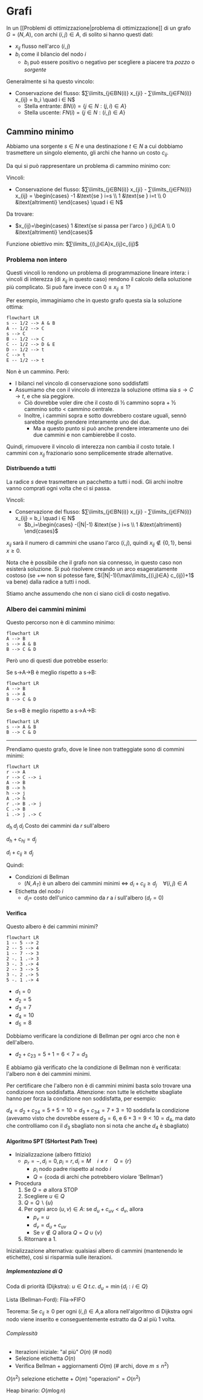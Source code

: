 # Grafi

In un [[Problemi di ottimizzazione|problema di ottimizzazione]] di un grafo $G=(N,A)$, con archi $(i,j)∈A$, di solito si hanno questi dati:
- $x_{ij}$ flusso nell'arco $(i,j)$
- $b_i$ come il bilancio del nodo $i$
	- $b_i$ può essere positivo o negativo per scegliere a piacere tra *pozzo* o *sorgente*

Generalmente si ha questo vincolo:
- Conservazione del flusso: $∑\limits_{j∈BN(i)} x_{ji} - ∑\limits_{j∈FN(i)} x_{ij} = b_i \quad i ∈ N$
	- Stella entrante: $BN(i)=\{j ∈ N : (j,i) ∈ A\}$
	- Stella uscente: $FN(i)=\{j ∈ N : (i,j) ∈ A\}$

## Cammino minimo

Abbiamo una sorgente $s∈N$ e una destinazione $t∈N$ a cui dobbiamo trasmettere un singolo elemento, gli archi che hanno un costo $c_{ij}$.

Da qui si può rappresentare un problema di cammino minimo con:

Vincoli:
- Conservazione del flusso: $∑\limits_{j∈BN(i)} x_{ji} - ∑\limits_{j∈FN(i)} x_{ij} = \begin{cases} -1 &\text{se } i=s \\ 1 &\text{se } i=t \\ 0 &\text{altrimenti} \end{cases} \quad i ∈ N$

Da trovare:
- $x_{ij}=\begin{cases} 1 &\text{se si passa per l'arco } (i,j)∈A \\ 0 &\text{altrimenti} \end{cases}$

Funzione obiettivo min: $∑\limits_{(i,j)∈A}x_{ij}c_{ij}$

### Problema non intero

Questi vincoli lo rendono un problema di programmazione lineare intera: i vincoli di interezza (di $x_{ij}$ in questo caso) rendono il calcolo della soluzione più complicato. Si può fare invece con $0≤x_{ij}≤1$?

Per esempio, immaginiamo che in questo grafo questa sia la soluzione ottima:
```mermaid
flowchart LR
s -- 1/2 --> A & B
A -- 1/2 --> C
s --> C
B -- 1/2 --> C
C -- 1/2 --> D & E
D -- 1/2 --> t
C --> t
E -- 1/2 --> t
```

Non è un cammino. Però:
- I bilanci nel vincolo di conservazione sono soddisfatti
- Assumiamo che con il vincolo di interezza la soluzione ottima sia $s→C→t$, e che sia peggiore.
	- Ciò dovrebbe voler dire che il costo di ½ cammino sopra + ½ cammino sotto < cammino centrale.
	- Inoltre, i cammini sopra e sotto dovrebbero costare uguali, sennò sarebbe meglio prendere interamente uno dei due.
		- Ma a questo punto si può anche prendere interamente uno dei due cammini e non cambierebbe il costo.

Quindi, rimuovere il vincolo di interezza non cambia il costo totale. I cammini con $x_{ij}$ frazionario sono semplicemente strade alternative.

#### Distribuendo a tutti

La radice $s$ deve trasmettere un pacchetto a tutti i nodi. Gli archi inoltre vanno comprati ogni volta che ci si passa.

Vincoli:
- Conservazione del flusso: $∑\limits_{j∈BN(i)} x_{ji} - ∑\limits_{j∈FN(i)} x_{ij} = b_i \quad i ∈ N$
	- $b_i=\begin{cases} -(|N|-1) &\text{se } i=s \\ 1 &\text{altrimenti} \end{cases}$

$x_{ij}$ sarà il numero di cammini che usano l'arco $(i,j)$, quindi $x_{ij} ∉ \{0,1\}$, bensì $x≥0$.

Nota che è possibile che il grafo non sia connesso, in questo caso non esisterà soluzione. Si può risolvere creando un arco esageratamente costoso (se $+∞$ non si potesse fare, $(|N|-1)(\max\limits_{(i,j)∈A} c_{ij})+1$ va bene) dalla radice a tutti i nodi.

Stiamo anche assumendo che non ci siano cicli di costo negativo.

### Albero dei cammini minimi

Questo percorso non è di cammino minimo:

```mermaid
flowchart LR
A --> B
s --> A & B
B --> C & D
```

Però uno di questi due potrebbe esserlo:

Se s→A→B è meglio rispetto a s→B:

```mermaid
flowchart LR
A --> B
s --> A
B --> C & D
```


Se s→B è meglio rispetto a s→A→B:

```mermaid
flowchart LR
s --> A & B
B --> C & D
```

---

Prendiamo questo grafo, dove le linee non tratteggiate sono di commini minimi:

```mermaid
flowchart LR
r --> A
r --> C --> i
A --> B
B --> h
h --> j
A .-> h
r .-> B .-> j
C .-> B
i .-> j .-> C
```

$d_h \; d_j \; d_i$ Costo dei cammini da $r$ sull'albero

$d_h+c_{hj}=d_j$

$d_i+c_{ij}≥d_j$

Quindi:
- Condizioni di Bellman
	- $(N,A_T)$ è un albero dei cammini minimi ⇔ $d_i+c_{ij}≥d_j \quad ∀(i,j)∈A$
- Etichetta del nodo $i$
	- $d_i=$ costo dell'unico cammino da $r$ a $i$ sull'albero ($d_r=0$)

#### Verifica

Questo albero è dei cammini minimi?

```mermaid
flowchart LR
1 -- 5 --> 2
2 -- 5 --> 4
1 -- 7 --> 3
2 -. 1 .-> 3
3 -. 3 .-> 4
2 -- 3 --> 5
3 -. 2 .-> 5
5 -. 1 .-> 4
```

- $d_1=0$
- $d_2=5$
- $d_3=7$
- $d_4=10$
- $d_5=8$

Dobbiamo verificare la condizione di Bellman per ogni arco che non è dell'albero.
- $d_2+c_{23}=5+1=6<7=d_3$

E abbiamo già verificato che la condizione di Bellman non è verificata: l'albero non è dei cammini minimi.

Per certificare che l'albero non è di cammini minimi basta solo trovare una condizione non soddisfatta. Attenzione: non tutte le etichette sbagliate hanno per forza la condizione non soddisfatta, per esempio:

$d_4=d_2+c_{24}=5+5=10=d_3+c_{34}=7+3=10$ soddisfa la condizione (avevamo visto che dovrebbe essere $d_3=6$, e $6+3=9<10=d_4$, ma dato che controlliamo con il $d_3$ sbagliato non si nota che anche $d_4$ è sbagliato)

#### Algoritmo SPT (SHortest Path Tree)

- Inizializzazione (albero fittizio)
	- $p_r=-, d_i=0, p_i=r,d_i=M \quad i≠r \quad Q=\{r\}$
		- $p_i$ nodo padre rispetto al nodo $i$
		- $Q=\{\text{coda di archi che potrebbero violare 'Bellman'}\}$
- Procedura
	1. Se $Q=∅$ allora STOP
	2. Scegliere $u∈Q$
	3. $Q=Q∖\{u\}$
	4. Per ogni arco $(u,v)∈A$: se $d_u+c_{uv}<d_v$, allora
		- $p_v=u$
		- $d_v=d_u+c_{uv}$
		- Se $v∉Q$ allora $Q=Q∪\{v\}$
	5. Ritornare a 1.

Inizializzazione alternativa: qualsiasi albero di cammini (mantenendo le etichette), così si risparmia sulle iterazioni.

##### Implementazione di Q

Coda di priorità (Dijkstra): $u∈Q \; t.c. \; d_u=\min\{d_i:i∈Q\}$

Lista (Bellman-Ford): Fila→FIFO

Teorema: Se $c_{ij}≥0$ per ogni $(i,j)∈A$,a allora nell'algoritmo di Dijkstra ogni nodo viene inserito e conseguentemente estratto da $Q$ al più 1 volta.

###### Complessità

- Iterazioni iniziale: "al più" $O(n)$ (\# nodi)
- Selezione etichetta $O(n)$
- Verifica Bellman + aggiornamenti $O(m)$ (\# archi, dove $m≤n^2$)

$O(n^2)$ selezione etichette + $O(m)$ "operazioni" = $O(n^2)$

Heap binario: $O(m \log n$)